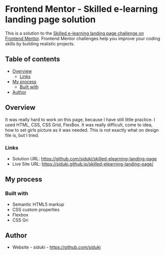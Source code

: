 # Frontend Mentor - Skilled e-learning landing page solution

This is a solution to the [Skilled e-learning landing page challenge on Frontend Mentor](https://www.frontendmentor.io/challenges/skilled-elearning-landing-page-S1ObDrZ8q). Frontend Mentor challenges help you improve your coding skills by building realistic projects.

## Table of contents

- [Overview](#overview)
  - [Links](#links)
- [My process](#my-process)
  - [Built with](#built-with)
- [Author](#author)

## Overview

It was really hard to work on this page, because I have still little practice. I used HTML, CSS, CSS Grid, FlexBox. It was really difficult, come to idea, how to set girls picture as it was needed. This is not exactly what on design file is, but I tried. 

### Links

- Solution URL: https://github.com/siduki/skilled-elearning-landing-page
- Live Site URL: https://siduki.github.io/skilled-elearning-landing-page/

## My process

### Built with

- Semantic HTML5 markup
- CSS custom properties
- Flexbox
- CSS Gri

## Author

- Website - siduki - https://github.com/siduki

